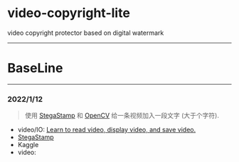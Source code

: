 # video-copyright-lite
video copyright protector based on digital watermark

---

# BaseLine

---
### 2022/1/12
>  使用 [StegaStamp](https://github.com/linzissu/StegaStamp) 和 [OpenCV](https://opencv.org/) 给一条视频加入一段文字 (大于个字符).
- video/IO: [Learn to read video, display video, and save video.](https://docs.opencv.org/4.x/dd/d43/tutorial_py_video_display.html)
- [StegaStamp](https://github.com/linzissu/StegaStamp)
- Kaggle
- video: 
